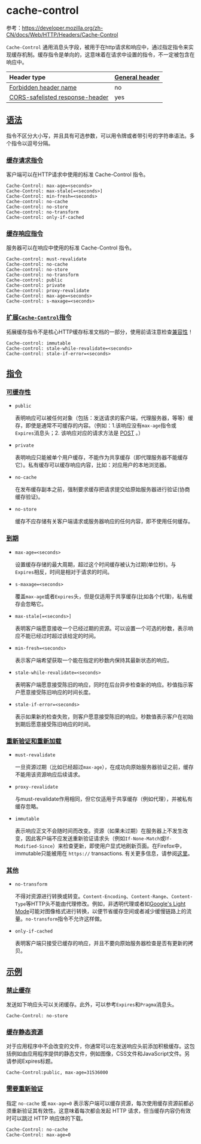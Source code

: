 # **cache-control**

参考：https://developer.mozilla.org/zh-CN/docs/Web/HTTP/Headers/Cache-Control



`Cache-Control` 通用消息头字段，被用于在http请求和响应中，通过指定指令来实现缓存机制。缓存指令是单向的，这意味着在请求中设置的指令，不一定被包含在响应中。

| Header type                                                  | [General header](https://developer.mozilla.org/zh-CN/docs/Glossary/通用首部) |
| :----------------------------------------------------------- | ------------------------------------------------------------ |
| [Forbidden header name](https://developer.mozilla.org/zh-CN/docs/Glossary/禁止修改的消息首部) | no                                                           |
| [CORS-safelisted response-header](https://developer.mozilla.org/zh-CN/docs/Glossary/Simple_response_header) | yes                                                          |

## [语法](https://developer.mozilla.org/zh-CN/docs/Web/HTTP/Headers/Cache-Control#语法)

指令不区分大小写，并且具有可选参数，可以用令牌或者带引号的字符串语法。多个指令以逗号分隔。

### [缓存请求指令](https://developer.mozilla.org/zh-CN/docs/Web/HTTP/Headers/Cache-Control#缓存请求指令)

客户端可以在HTTP请求中使用的标准 Cache-Control 指令。

```
Cache-Control: max-age=<seconds>
Cache-Control: max-stale[=<seconds>]
Cache-Control: min-fresh=<seconds>
Cache-control: no-cache
Cache-control: no-store
Cache-control: no-transform
Cache-control: only-if-cached
```

### [缓存响应指令](https://developer.mozilla.org/zh-CN/docs/Web/HTTP/Headers/Cache-Control#缓存响应指令)

服务器可以在响应中使用的标准 Cache-Control 指令。

```
Cache-control: must-revalidate
Cache-control: no-cache
Cache-control: no-store
Cache-control: no-transform
Cache-control: public
Cache-control: private
Cache-control: proxy-revalidate
Cache-Control: max-age=<seconds>
Cache-control: s-maxage=<seconds>
```

### [ 扩展`Cache-Control`指令](https://developer.mozilla.org/zh-CN/docs/Web/HTTP/Headers/Cache-Control#扩展cache-control指令)

拓展缓存指令不是核心HTTP缓存标准文档的一部分，使用前请注意检查[兼容性](https://developer.mozilla.org/zh-CN/docs/Web/HTTP/Headers/Cache-Control#浏览器兼容性)！

```
Cache-control: immutable
Cache-control: stale-while-revalidate=<seconds>
Cache-control: stale-if-error=<seconds>
```

## [指令](https://developer.mozilla.org/zh-CN/docs/Web/HTTP/Headers/Cache-Control#指令)

### [可缓存性](https://developer.mozilla.org/zh-CN/docs/Web/HTTP/Headers/Cache-Control#可缓存性)

- `public`

  表明响应可以被任何对象（包括：发送请求的客户端，代理服务器，等等）缓存，即使是通常不可缓存的内容。（例如：1.该响应没有`max-age`指令或`Expires`消息头；2. 该响应对应的请求方法是 [POST](https://wiki.developer.mozilla.org/en-US/docs/Web/HTTP/Methods/POST) 。）

- `private`

  表明响应只能被单个用户缓存，不能作为共享缓存（即代理服务器不能缓存它）。私有缓存可以缓存响应内容，比如：对应用户的本地浏览器。

- `no-cache`

  在发布缓存副本之前，强制要求缓存把请求提交给原始服务器进行验证(协商缓存验证)。

- `no-store`

  缓存不应存储有关客户端请求或服务器响应的任何内容，即不使用任何缓存。

### [到期](https://developer.mozilla.org/zh-CN/docs/Web/HTTP/Headers/Cache-Control#到期)

- `max-age=<seconds>`

  设置缓存存储的最大周期，超过这个时间缓存被认为过期(单位秒)。与`Expires`相反，时间是相对于请求的时间。

- `s-maxage=<seconds>`

  覆盖`max-age`或者`Expires`头，但是仅适用于共享缓存(比如各个代理)，私有缓存会忽略它。

- `max-stale[=<seconds>]`

  表明客户端愿意接收一个已经过期的资源。可以设置一个可选的秒数，表示响应不能已经过时超过该给定的时间。

- `min-fresh=<seconds>`

  表示客户端希望获取一个能在指定的秒数内保持其最新状态的响应。

- `stale-while-revalidate=<seconds>`

  表明客户端愿意接受陈旧的响应，同时在后台异步检查新的响应。秒值指示客户愿意接受陈旧响应的时间长度。

- `stale-if-error=<seconds>`

  表示如果新的检查失败，则客户愿意接受陈旧的响应。秒数值表示客户在初始到期后愿意接受陈旧响应的时间。

### [重新验证和重新加载](https://developer.mozilla.org/zh-CN/docs/Web/HTTP/Headers/Cache-Control#重新验证和重新加载)

- `must-revalidate`

  一旦资源过期（比如已经超过`max-age`），在成功向原始服务器验证之前，缓存不能用该资源响应后续请求。

- `proxy-revalidate`

  与must-revalidate作用相同，但它仅适用于共享缓存（例如代理），并被私有缓存忽略。

- `immutable`

  表示响应正文不会随时间而改变。资源（如果未过期）在服务器上不发生改变，因此客户端不应发送重新验证请求头（例如`If-None-Match`或I`f-Modified-Since`）来检查更新，即使用户显式地刷新页面。在Firefox中，immutable只能被用在 `https://` transactions. 有关更多信息，请参阅[这里](http://bitsup.blogspot.de/2016/05/cache-control-immutable.html)。

### [其他](https://developer.mozilla.org/zh-CN/docs/Web/HTTP/Headers/Cache-Control#其他)

- `no-transform`

  不得对资源进行转换或转变。`Content-Encoding`、`Content-Range`、`Content-Type`等HTTP头不能由代理修改。例如，非透明代理或者如[Google's Light Mode](https://support.google.com/webmasters/answer/6211428?hl=en)可能对图像格式进行转换，以便节省缓存空间或者减少缓慢链路上的流量。`no-transform`指令不允许这样做。

- `only-if-cached`

  表明客户端只接受已缓存的响应，并且不要向原始服务器检查是否有更新的拷贝。

## [示例](https://developer.mozilla.org/zh-CN/docs/Web/HTTP/Headers/Cache-Control#示例)

### [禁止缓存](https://developer.mozilla.org/zh-CN/docs/Web/HTTP/Headers/Cache-Control#禁止缓存)

发送如下响应头可以关闭缓存。此外，可以参考`Expires`和`Pragma`消息头。

```
Cache-Control: no-store
```

### [缓存静态资源](https://developer.mozilla.org/zh-CN/docs/Web/HTTP/Headers/Cache-Control#缓存静态资源)

对于应用程序中不会改变的文件，你通常可以在发送响应头前添加积极缓存。这包括例如由应用程序提供的静态文件，例如图像，CSS文件和JavaScript文件。另请参阅Expires标题。

```
Cache-Control:public, max-age=31536000
```

### [需要重新验证](https://developer.mozilla.org/zh-CN/docs/Web/HTTP/Headers/Cache-Control#需要重新验证)

指定 `no-cache` 或 `max-age=0` 表示客户端可以缓存资源，每次使用缓存资源前都必须重新验证其有效性。这意味着每次都会发起 HTTP 请求，但当缓存内容仍有效时可以跳过 HTTP 响应体的下载。

```
Cache-Control: no-cache
Cache-Control: max-age=0
```